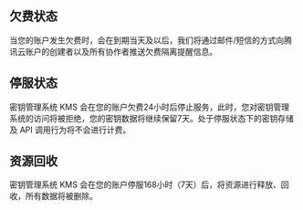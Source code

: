 
## 欠费状态
当您的账户发生欠费时，会在到期当天及以后，我们将通过邮件/短信的方式向腾讯云账户的创建者以及所有协作者推送欠费隔离提醒信息。

## 停服状态
密钥管理系统 KMS 会在您的账户欠费24小时后停止服务，此时，您对密钥管理系统的访问将被拒绝，您的密钥数据将继续保留7天。处于停服状态下的密钥存储及 API 调用行为将不会进行计费。

## 资源回收
密钥管理系统 KMS 会在您的账户停服168小时（7天）后，将资源进行释放、回收，所有数据将被删除。

